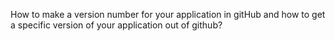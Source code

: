 How to make a version number for your application in gitHub and how to get a specific version of your application out of github?
